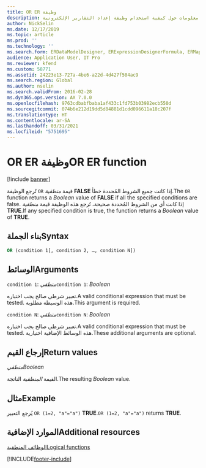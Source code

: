 ```yaml
---
title: OR ER وظيفة
description: يوفر هذا الموضوع معلومات حول كيفية استخدام وظيفة إعداد التقارير الإلكترونية OR (ER).
author: NickSelin
ms.date: 12/17/2019
ms.topic: article
ms.prod: ''
ms.technology: ''
ms.search.form: ERDataModelDesigner, ERExpressionDesignerFormula, ERMappedFormatDesigner, ERModelMappingDesigner
audience: Application User, IT Pro
ms.reviewer: kfend
ms.custom: 58771
ms.assetid: 24223e13-727a-4be6-a22d-4d427f504ac9
ms.search.region: Global
ms.author: nselin
ms.search.validFrom: 2016-02-28
ms.dyn365.ops.version: AX 7.0.0
ms.openlocfilehash: 9763cdbabfbaba1af433c1fd753b03982ecb550d
ms.sourcegitcommit: 074b6e212d19dd5d84881d1cdd096611a18c207f
ms.translationtype: HT
ms.contentlocale: ar-SA
ms.lasthandoff: 03/31/2021
ms.locfileid: "5751695"
---
```

# <a name="or-er-function"></a><span data-ttu-id="1af5e-103">OR ER وظيفة</span><span class="sxs-lookup"><span data-stu-id="1af5e-103">OR ER function</span></span>

[!include [banner](../includes/banner.md)]

<span data-ttu-id="1af5e-104">تُرجع الوظيفة `OR` قيمة *منطقية* **FALSE** إذا كانت جميع الشروط المُحددة خطأ.</span><span class="sxs-lookup"><span data-stu-id="1af5e-104">The `OR` function returns a *Boolean* value of **FALSE** if all the specified conditions are false.</span></span> <span data-ttu-id="1af5e-105">إذا كانت أي من الشروط المُحددة صحيحة، تُرجع هذه الوظيفة قيمة *منطقية* **TRUE**.</span><span class="sxs-lookup"><span data-stu-id="1af5e-105">If any specified condition is true, the function returns a *Boolean* value of **TRUE**.</span></span>

## <a name="syntax"></a><span data-ttu-id="1af5e-106">بناء الجملة</span><span class="sxs-lookup"><span data-stu-id="1af5e-106">Syntax</span></span>

```vb
OR (condition 1[, condition 2, …, condition N])
```

## <a name="arguments"></a><span data-ttu-id="1af5e-107">الوسائط</span><span class="sxs-lookup"><span data-stu-id="1af5e-107">Arguments</span></span>

<span data-ttu-id="1af5e-108">`condition 1`: *منطقي*</span><span class="sxs-lookup"><span data-stu-id="1af5e-108">`condition 1`: *Boolean*</span></span>

<span data-ttu-id="1af5e-109">تعبير شرطي صالح يجب اختباره.</span><span class="sxs-lookup"><span data-stu-id="1af5e-109">A valid conditional expression that must be tested.</span></span> <span data-ttu-id="1af5e-110">هذه الوسيطة مطلوبة.</span><span class="sxs-lookup"><span data-stu-id="1af5e-110">This argument is required.</span></span>

<span data-ttu-id="1af5e-111">`condition N`: *منطقي*</span><span class="sxs-lookup"><span data-stu-id="1af5e-111">`condition N`: *Boolean*</span></span>

<span data-ttu-id="1af5e-112">تعبير شرطي صالح يجب اختباره.</span><span class="sxs-lookup"><span data-stu-id="1af5e-112">A valid conditional expression that must be tested.</span></span> <span data-ttu-id="1af5e-113">هذه الوسائط الإضافية اختيارية.</span><span class="sxs-lookup"><span data-stu-id="1af5e-113">These additional arguments are optional.</span></span>

## <a name="return-values"></a><span data-ttu-id="1af5e-114">إرجاع القيم</span><span class="sxs-lookup"><span data-stu-id="1af5e-114">Return values</span></span>

<span data-ttu-id="1af5e-115">*منطقي*</span><span class="sxs-lookup"><span data-stu-id="1af5e-115">*Boolean*</span></span>

<span data-ttu-id="1af5e-116">القيمة *المنطقية* الناتجة.</span><span class="sxs-lookup"><span data-stu-id="1af5e-116">The resulting *Boolean* value.</span></span>

## <a name="example"></a><span data-ttu-id="1af5e-117">مثال</span><span class="sxs-lookup"><span data-stu-id="1af5e-117">Example</span></span>

<span data-ttu-id="1af5e-118">يُرجع التعبير `OR (1=2, "a"="a")` **TRUE**.</span><span class="sxs-lookup"><span data-stu-id="1af5e-118">`OR (1=2, "a"="a")` returns **TRUE**.</span></span>

## <a name="additional-resources"></a><span data-ttu-id="1af5e-119">الموارد الإضافية</span><span class="sxs-lookup"><span data-stu-id="1af5e-119">Additional resources</span></span>

[<span data-ttu-id="1af5e-120">الوظائف المنطقية</span><span class="sxs-lookup"><span data-stu-id="1af5e-120">Logical functions</span></span>](er-functions-category-logical.md)


[!INCLUDE[footer-include](../../../includes/footer-banner.md)]